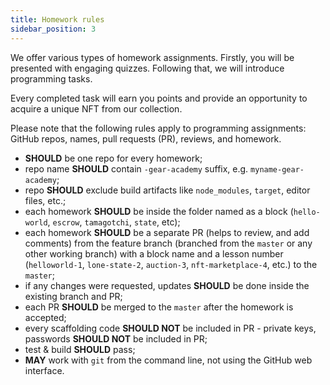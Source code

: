 ```yaml
---
title: Homework rules
sidebar_position: 3
---
```


We offer various types of homework assignments. Firstly, you will be presented with engaging quizzes. Following that, we will introduce programming tasks.

Every completed task will earn you points and provide an opportunity to acquire a unique NFT from our collection.

Please note that the following rules apply to programming assignments: GitHub repos, names, pull requests (PR), reviews, and homework.

- **SHOULD** be one repo for every homework;
- repo name **SHOULD** contain `-gear-academy` suffix, e.g. `myname-gear-academy`;
- repo **SHOULD** exclude build artifacts like `node_modules`, `target`, editor files, etc.;
- each homework **SHOULD** be inside the folder named as a block (`hello-world`, `escrow`, `tamagotchi`, `state`, etc);
- each homework **SHOULD** be a separate PR (helps to review, and add comments) from the feature branch (branched from the `master` or any other working branch) with a block name and a lesson number (`helloworld-1`, `lone-state-2`, `auction-3`, `nft-marketplace-4`, etc.) to the `master`;
- if any changes were requested, updates **SHOULD** be done inside the existing branch and PR;
- each PR **SHOULD** be merged to the `master` after the homework is accepted;
- every scaffolding code **SHOULD NOT** be included in PR - private keys, passwords **SHOULD NOT** be included in PR;
- test & build **SHOULD** pass;
- **MAY** work with `git` from the command line, not using the GitHub web interface.
